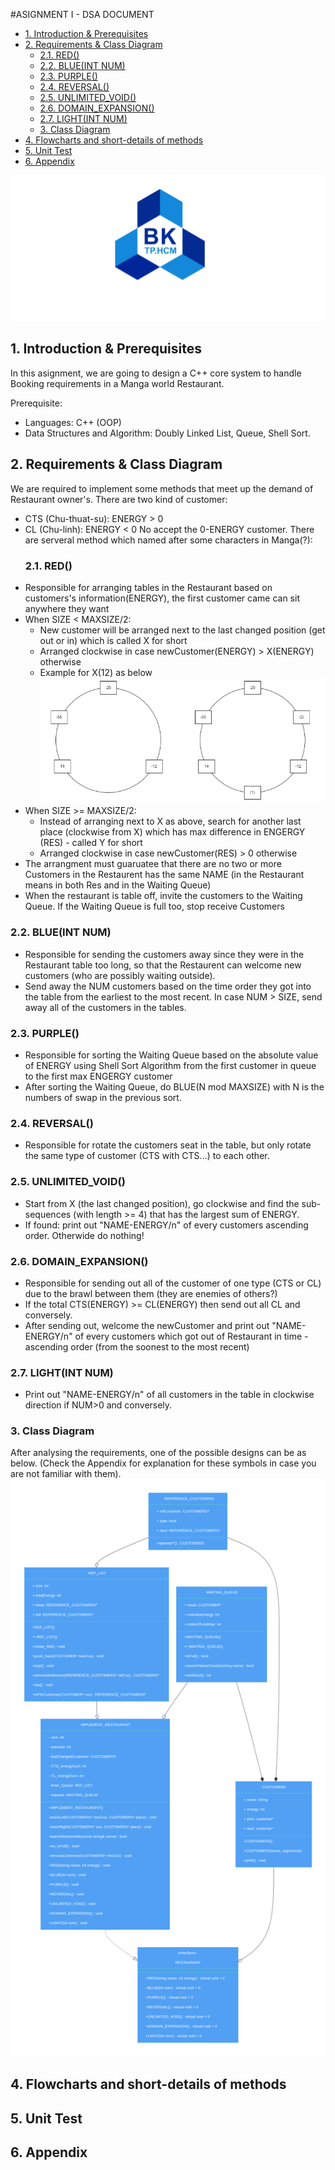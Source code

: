 #ASIGNMENT I - DSA DOCUMENT
- [1. Introduction \& Prerequisites](#1-introduction--prerequisites)
- [2. Requirements \& Class Diagram](#2-requirements--class-diagram)
  - [2.1. RED()](#21-red)
  - [2.2. BLUE(INT NUM)](#22-blueint-num)
  - [2.3. PURPLE()](#23-purple)
  - [2.4. REVERSAL()](#24-reversal)
  - [2.5. UNLIMITED\_VOID()](#25-unlimited_void)
  - [2.6. DOMAIN\_EXPANSION()](#26-domain_expansion)
  - [2.7. LIGHT(INT NUM)](#27-lightint-num)
  - [3. Class Diagram](#3-class-diagram)
- [4. Flowcharts and short-details of methods](#4-flowcharts-and-short-details-of-methods)
- [5. Unit Test](#5-unit-test)
- [6. Appendix](#6-appendix)

![Alt text](image-2.png)
## 1. Introduction & Prerequisites ##

In this asignment, we are going to design a C++ core system to handle Booking requirements in a Manga world Restaurant.

Prerequisite:
- Languages: C++ (OOP)
- Data Structures and Algorithm: Doubly Linked List, Queue, Shell Sort. 

## 2. Requirements & Class Diagram ##
We are required to implement some methods that meet up the demand of Restaurant owner's. There are two kind of customer:
- CTS (Chu-thuat-su): ENERGY > 0
- CL  (Chu-linh): ENERGY < 0
No accept the 0-ENERGY customer.
There are serveral method which named after some characters in Manga(?):
  ### 2.1. RED() ###
- Responsible for arranging tables in the Restaurant based on customers's information(ENERGY), the first customer came can sit anywhere they want
- When SIZE < MAXSIZE/2:
    - New customer will be arranged next to the last changed position (get out or in) which is called X for short
    - Arranged clockwise in case newCustomer(ENERGY) > X(ENERGY) otherwise
    - Example for X(12) as below
     ![Alt text](image-3.png)
- When SIZE >= MAXSIZE/2:
    + Instead of arranging next to X as above, search for another last place (clockwise from X) which has max difference in ENGERGY (RES) - called Y for short 
    + Arranged clockwise in case newCustomer(RES) > 0 otherwise
- The arrangment must guaruatee that there are no two or more Customers in the Restaurent has the same NAME (in the Restaurant means in both Res and in the Waiting Queue)
- When the restaurant is table off, invite the customers to the Waiting Queue. If the Waiting Queue is full too, stop receive Customers
### 2.2. BLUE(INT NUM) ###
- Responsible for sending the customers away since they were in the Restaurant table too long, so that the Restaurent can welcome new customers (who are possibly waiting outside). 
- Send away the NUM customers based on the time order they got into the table from the earliest to the most recent. In case NUM > SIZE, send away all of the customers in the tables.
### 2.3. PURPLE() ###
- Responsible for sorting the Waiting Queue based on the absolute value of ENERGY using Shell Sort Algorithm from the first customer in queue to the first max ENGERGY customer
- After sorting the Waiting Queue, do BLUE(N mod MAXSIZE) with N is the numbers of swap in the previous sort.
### 2.4. REVERSAL() ###
- Responsible for rotate the customers seat in the table, but only rotate the same type of customer (CTS with CTS...) to each other.
### 2.5. UNLIMITED_VOID() ###
- Start from X (the last changed position), go clockwise and find the sub-sequences (with length >= 4) that has the largest sum of ENERGY.
- If found: print out "NAME-ENERGY/n" of every customers ascending order. Otherwide do nothing!
### 2.6. DOMAIN_EXPANSION() ###
- Responsible for sending out all of the customer of one type (CTS or CL) due to the brawl between them (they are enemies of others?)
- If the total CTS(ENERGY) >= CL(ENERGY) then send out all CL and conversely.
- After sending out, welcome the newCustomer and print out "NAME-ENERGY/n" of every customers which got out of Restaurant in time - ascending order (from the soonest to the most recent)
### 2.7. LIGHT(INT NUM) ###
- Print out "NAME-ENERGY/n" of all customers in the table in clockwise direction if NUM>0 and conversely.
  
### 3. Class Diagram ###
After analysing the requirements, one of the possible designs can be as below. 
(Check the Appendix for explanation for these symbols in case you are not familiar with them).
![Alt text](gleek-_qjhpOAMsbRipjw7XC1L4Q(1).png)
## 4. Flowcharts and short-details of methods
## 5. Unit Test ##
## 6. Appendix ##




